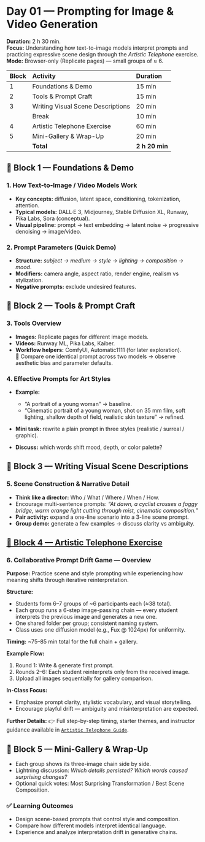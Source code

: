 # Day 01 — Prompting for Image & Video Generation

**Duration:** 2 h 30 min.  
**Focus:** Understanding how text-to-image models interpret prompts and practicing expressive scene design through the _Artistic Telephone_ exercise.  
**Mode:** Browser-only (Replicate pages) — small groups of ≈ 6.

| Block | Activity                          | Duration       |
| :---- | :-------------------------------- | :------------- |
| 1     | Foundations & Demo                | 15 min         |
| 2     | Tools & Prompt Craft              | 15 min         |
| 3     | Writing Visual Scene Descriptions | 20 min         |
|       | Break                             | 10 min         |
| 4     | Artistic Telephone Exercise       | 60 min         |
| 5     | Mini-Gallery & Wrap-Up            | 20 min         |
|       | **Total**                         | **2 h 20 min** |

## 🧱️ Block 1 — Foundations & Demo

### 1. How Text-to-Image / Video Models Work

- **Key concepts:** diffusion, latent space, conditioning, tokenization, attention.
- **Typical models:** DALL·E 3, Midjourney, Stable Diffusion XL, Runway, Pika Labs, Sora (conceptual).
- **Visual pipeline:** prompt → text embedding → latent noise → progressive denoising → image/video.

### 2. Prompt Parameters (Quick Demo)

- **Structure:** _subject → medium → style → lighting → composition → mood_.
- **Modifiers:** camera angle, aspect ratio, render engine, realism vs stylization.
- **Negative prompts:** exclude undesired features.

## 🧱️ Block 2 — Tools & Prompt Craft

### 3. Tools Overview

- **Images:** Replicate pages for different image models.
- **Videos:** Runway ML, Pika Labs, Kaiber.
- **Workflow helpers:** ComfyUI, Automatic1111 (for later exploration).  
  🔘 Compare one identical prompt across two models → observe aesthetic bias and parameter defaults.

### 4. Effective Prompts for Art Styles

- **Example:**

  - “A portrait of a young woman” → baseline.
  - “Cinematic portrait of a young woman, shot on 35 mm film, soft lighting, shallow depth of field, realistic skin texture” → refined.

- **Mini task:** rewrite a plain prompt in three styles (realistic / surreal / graphic).
- **Discuss:** which words shift mood, depth, or color palette?

## 🧱️ Block 3 — Writing Visual Scene Descriptions

### 5. Scene Construction & Narrative Detail

- **Think like a director:** Who / What / Where / When / How.
- Encourage multi-sentence prompts: _“At dawn, a cyclist crosses a foggy bridge, warm orange light cutting through mist, cinematic composition.”_
- **Pair activity:** expand a one-line scenario into a 3-line scene prompt.
- **Group demo:** generate a few examples → discuss clarity vs ambiguity.

## [🧱️ Block 4 — Artistic Telephone Exercise](./notes/artistic_telephone.md)

### 6. Collaborative Prompt Drift Game — Overview

**Purpose:** Practice scene and style prompting while experiencing how meaning shifts through iterative reinterpretation.

**Structure:**

- Students form 6–7 groups of ~6 participants each (≈38 total).
- Each group runs a 6-step image-passing chain — every student interprets the previous image and generates a new one.
- One shared folder per group; consistent naming system.
- Class uses one diffusion model (e.g., Fux @ 1024px) for uniformity.

**Timing:** ~75–85 min total for the full chain + gallery.

**Example Flow:**

1. Round 1: Write & generate first prompt.
2. Rounds 2–6: Each student reinterprets only from the received image.
3. Upload all images sequentially for gallery comparison.

**In-Class Focus:**

- Emphasize prompt clarity, stylistic vocabulary, and visual storytelling.
- Encourage playful drift — ambiguity and misinterpretation are expected.

**Further Details:**
👉 Full step-by-step timing, starter themes, and instructor guidance available in [`Artistic Telephone Guide`](./notes/artistic_telephone.md).

## 🧱️ Block 5 — Mini-Gallery & Wrap-Up

- Each group shows its three-image chain side by side.
- Lightning discussion: _Which details persisted? Which words caused surprising changes?_
- Optional quick votes: Most Surprising Transformation / Best Scene Composition.

### ✅ Learning Outcomes

- Design scene-based prompts that control style and composition.
- Compare how different models interpret identical language.
- Experience and analyze interpretation drift in generative chains.
